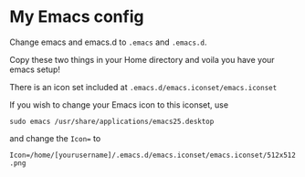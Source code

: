 # My Emacs config

Change emacs and emacs.d to `.emacs` and `.emacs.d`.

Copy these two things in your Home directory and voila you have your emacs setup!


There is an icon set included at `.emacs.d/emacs.iconset/emacs.iconset`

If you wish to change your Emacs icon to this iconset, use

``
	sudo emacs /usr/share/applications/emacs25.desktop 
``

and change the `Icon=` to

``
	Icon=/home/[yourusername]/.emacs.d/emacs.iconset/emacs.iconset/512x512.png
``

